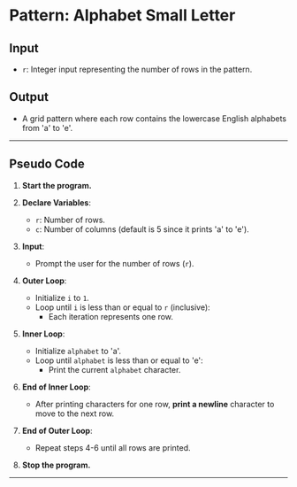# **Pattern: Alphabet Small Letter**

## **Input**
- `r`: Integer input representing the number of rows in the pattern.

## **Output**
- A grid pattern where each row contains the lowercase English alphabets from 'a' to 'e'.

---

## **Pseudo Code**

1. **Start the program.**

2. **Declare Variables**:
   - `r`: Number of rows.
   - `c`: Number of columns (default is 5 since it prints 'a' to 'e').

3. **Input**:
   - Prompt the user for the number of rows (`r`).

4. **Outer Loop**:
   - Initialize `i` to `1`.
   - Loop until `i` is less than or equal to `r` (inclusive):
     - Each iteration represents one row.
5. **Inner Loop**:
   - Initialize `alphabet` to 'a'.
   - Loop until `alphabet` is less than or equal to 'e':
     - Print the current `alphabet` character.

6. **End of Inner Loop**:
   - After printing characters for one row, **print a newline** character to move to the next row.

7. **End of Outer Loop**:
   - Repeat steps 4-6 until all rows are printed.

8. **Stop the program.**

---

